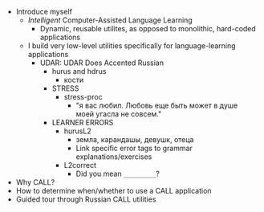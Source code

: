 * Introduce myself
  * _Intelligent_ Computer-Assisted Language Learning
    * Dynamic, reusable utilites, as opposed to monolithic, hard-coded applications
  * I build very low-level utilities specifically for language-learning applications
    * UDAR: UDAR Does Accented Russian
      * hurus and hdrus
        * кости
      * STRESS
        * stress-proc
          * "я вас любил. Любовь еще быть может в душе моей угасла не совсем."
      * LEARNER ERRORS
        * hurusL2
          * земла, карандашы, девушк, отеца
          * Link specific error tags to grammar explanations/exercises
        * L2correct
          * Did you mean `_________`?
* Why CALL?
* How to determine when/whether to use a CALL application
* Guided tour through Russian CALL utilities
